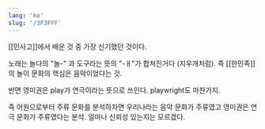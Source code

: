 ```yaml
---
lang: 'ko'
slug: '/3F3FFF'
---
```


[[민사고]]에서 배운 것 중 가장 신기했던 것이다.

노래는 놀다의 "놀-" 과 도구라는 뜻의 "-ㅐ"가 합쳐진거다 (지우개처럼). 즉 [[한민족]]의 놀이 문화의 핵심은 음악이었다는 것.

반면 영미권은 play가 연극이라는 뜻으로 쓰인다. playwright도 마찬가지.

즉 어원으로부터 주류 문화를 분석하자면 우리나라는 음악 문화가 주류였고 영미권은 연극 문화가 주류였다는 분석. 얼마나 신뢰성 있는지는 모르겠다.
